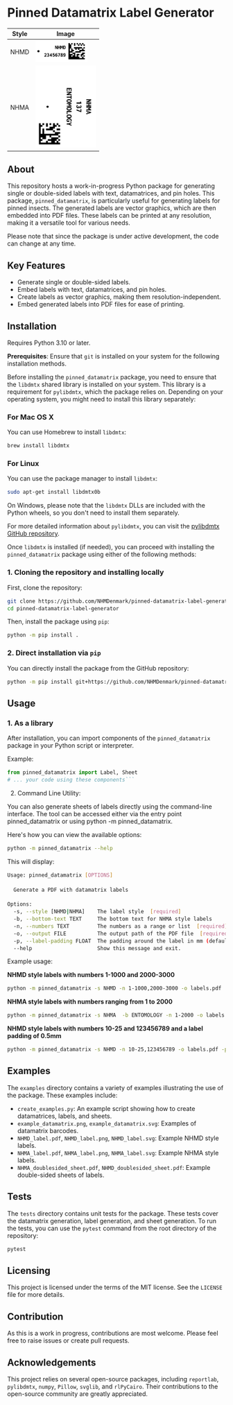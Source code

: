 # Pinned Datamatrix Label Generator

| Style | Image |
|-------|-------|
| NHMD  | <img src="examples/NHMD_label.png" alt="NHMD" width="120" /> |
| NHMA  | <img src="examples/NHMA_label.png" alt="NHMA" width="140" style=""/> |

## About

This repository hosts a work-in-progress Python package for generating single or double-sided labels with text, datamatrices, and pin holes. This package, `pinned_datamatrix`, is particularly useful for generating labels for pinned insects. The generated labels are vector graphics, which are then embedded into PDF files. These labels can be printed at any resolution, making it a versatile tool for various needs.

Please note that since the package is under active development, the code can change at any time.

## Key Features

- Generate single or double-sided labels.
- Embed labels with text, datamatrices, and pin holes.
- Create labels as vector graphics, making them resolution-independent.
- Embed generated labels into PDF files for ease of printing.

## Installation

Requires Python 3.10 or later.

**Prerequisites**: Ensure that `git` is installed on your system for the following installation methods.

Before installing the `pinned_datamatrix` package, you need to ensure that the `libdmtx` shared library is installed on your system. This library is a requirement for `pylibdmtx`, which the package relies on. Depending on your operating system, you might need to install this library separately:

### For Mac OS X

You can use Homebrew to install `libdmtx`:

```bash
brew install libdmtx
```

### For Linux

You can use the package manager to install `libdmtx`:

```bash
sudo apt-get install libdmtx0b
```

On Windows, please note that the `libdmtx` DLLs are included with the Python wheels, so you don't need to install them separately.

For more detailed information about `pylibdmtx`, you can visit the [pylibdmtx GitHub repository](https://github.com/NaturalHistoryMuseum/pylibdmtx).

Once `libdmtx` is installed (if needed), you can proceed with installing the `pinned_datamatrix` package using either of the following methods:

### 1. Cloning the repository and installing locally

First, clone the repository:

```bash
git clone https://github.com/NHMDenmark/pinned-datamatrix-label-generator.git
cd pinned-datamatrix-label-generator
```

Then, install the package using `pip`:

```bash
python -m pip install .
```

### 2. Direct installation via `pip`

You can directly install the package from the GitHub repository:

```bash
python -m pip install git+https://github.com/NHMDenmark/pinned-datamatrix-label-generator.git
```

## Usage

### 1. As a library

After installation, you can import components of the `pinned_datamatrix` package in your Python script or interpreter.

Example:

```python
from pinned_datamatrix import Label, Sheet
# ... your code using these components```
```

2. Command Line Utility:

You can also generate sheets of labels directly using the command-line interface. The tool can be accessed either via the entry point pinned_datamatrix or using python -m pinned_datamatrix.

Here's how you can view the available options:

```bash
python -m pinned_datamatrix --help
```

This will display:

```bash
Usage: pinned_datamatrix [OPTIONS]

  Generate a PDF with datamatrix labels

Options:
  -s, --style [NHMD|NHMA]    The label style  [required]
  -b, --bottom-text TEXT     The bottom text for NHMA style labels
  -n, --numbers TEXT         The numbers as a range or list  [required]
  -o, --output FILE          The output path of the PDF file  [required]
  -p, --label-padding FLOAT  The padding around the label in mm (default: 0.25)
  --help                     Show this message and exit.
```

Example usage:

**NHMD style labels with numbers 1-1000 and 2000-3000**

```bash
python -m pinned_datamatrix -s NHMD -n 1-1000,2000-3000 -o labels.pdf
```

**NHMA style labels with numbers ranging from 1 to 2000**

```bash
python -m pinned_datamatrix -s NHMA  -b ENTOMOLOGY -n 1-2000 -o labels.pdf
```

**NHMD style labels with numbers 10-25 and 123456789 and a label padding of 0.5mm**

```bash
python -m pinned_datamatrix -s NHMD -n 10-25,123456789 -o labels.pdf -p 0.5
```

## Examples

The `examples` directory contains a variety of examples illustrating the use of the package. These examples include:

- `create_examples.py`: An example script showing how to create datamatrices, labels, and sheets.
- `example_datamatrix.png`, `example_datamatrix.svg`: Examples of datamatrix barcodes.
- `NHMD_label.pdf`, `NHMD_label.png`, `NHMD_label.svg`: Example NHMD style labels.
- `NHMA_label.pdf`, `NHMA_label.png`, `NHMA_label.svg`: Example NHMA style labels.
- `NHMA_doublesided_sheet.pdf`, `NHMD_doublesided_sheet.pdf`: Example double-sided sheets of labels.

## Tests

The `tests` directory contains unit tests for the package. These tests cover the datamatrix generation, label generation, and sheet generation. To run the tests, you can use the `pytest` command from the root directory of the repository:

```bash
pytest
```

## Licensing

This project is licensed under the terms of the MIT license. See the `LICENSE` file for more details.

## Contribution

As this is a work in progress, contributions are most welcome. Please feel free to raise issues or create pull requests.

## Acknowledgements

This project relies on several open-source packages, including `reportlab`, `pylibdmtx`, `numpy`, `Pillow`, `svglib`, and `rlPyCairo`. Their contributions to the open-source community are greatly appreciated.
